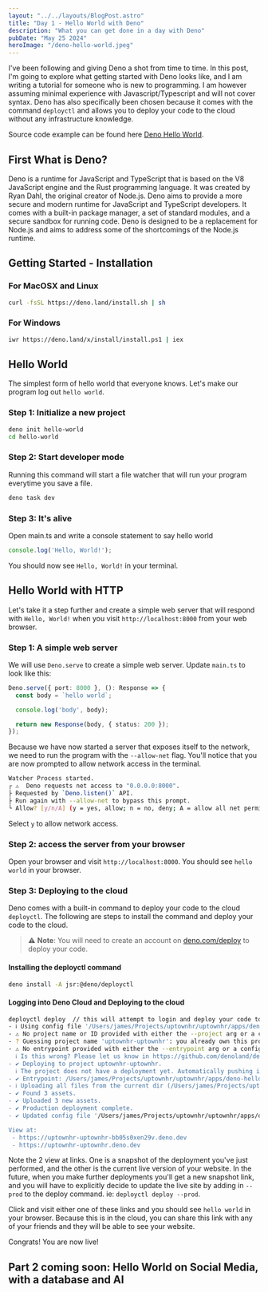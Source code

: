 ```yaml
---
layout: "../../layouts/BlogPost.astro"
title: "Day 1 - Hello World with Deno"
description: "What you can get done in a day with Deno"
pubDate: "May 25 2024"
heroImage: "/deno-hello-world.jpeg"
---
```

I've been following and giving Deno a shot from time to time. In this post, I'm going to explore what getting started
with Deno looks like, and I am writing a tutorial for someone who is new to programming. I am however assuming minimal
experience with Javascript/Typescript and will not cover syntax. Deno has also specifically been chosen because 
it comes with the command `deployctl` and allows you to deploy your code to the cloud without any infrastructure
knowledge.

Source code example can be found here [Deno Hello World](https://github.com/uptownhr/uptownhr/tree/main/apps/deno-hello-world).

## First What is Deno?
Deno is a runtime for JavaScript and TypeScript that is based on the V8 JavaScript engine and the Rust programming language.
It was created by Ryan Dahl, the original creator of Node.js. Deno aims to provide a more secure and modern runtime for
JavaScript and TypeScript developers. It comes with a built-in package manager, a set of standard modules, and a secure
sandbox for running code. Deno is designed to be a replacement for Node.js and aims to address some of the shortcomings
of the Node.js runtime.

## Getting Started - Installation
### For MacOSX and Linux
```bash
curl -fsSL https://deno.land/install.sh | sh
```

### For Windows
```bash
iwr https://deno.land/x/install/install.ps1 | iex
````

## Hello World
The simplest form of hello world that everyone knows. Let's make our program log out `hello world`. 

### Step 1: Initialize a new project
```bash
deno init hello-world
cd hello-world
```

### Step 2: Start developer mode
Running this command will start a file watcher that will run your program everytime you save a file.
```bash
deno task dev
```

### Step 3: It's alive
Open main.ts and write a console statement to say hello world
```typescript
console.log('Hello, World!');
```
You should now see `Hello, World!` in your terminal.

## Hello World with HTTP
Let's take it a step further and create a simple web server that will respond with `Hello, World!` when you visit
`http://localhost:8000` from your web browser.

### Step 1: A simple web server
We will use `Deno.serve` to create a simple web server. Update `main.ts` to look like this:
```typescript
Deno.serve({ port: 8000 }, (): Response => {
  const body = `hello world`;

  console.log('body', body);

  return new Response(body, { status: 200 });
});
```

Because we have now started a server that exposes itself to the network, we need to run the program with the 
`--allow-net` flag. You'll notice that you are now prompted to allow network access in the terminal. 

```bash
Watcher Process started.
┌ ⚠️  Deno requests net access to "0.0.0.0:8000".
├ Requested by `Deno.listen()` API.
├ Run again with --allow-net to bypass this prompt.
└ Allow? [y/n/A] (y = yes, allow; n = no, deny; A = allow all net permissions) >    
```
Select `y` to allow network access.

### Step 2: access the server from your browser
Open your browser and visit `http://localhost:8000`. You should see `hello world` in your browser.

### Step 3: Deploying to the cloud
Deno comes with a built-in command to deploy your code to the cloud `deployctl`. 
The following are steps to install the command and deploy your code to the cloud. 

> :warning: **Note**: You will need to create an account on [deno.com/deploy](https://deno.com/deploy) 
> to deploy your code.

#### Installing the deployctl command
```bash
deno install -A jsr:@deno/deployctl 
```
#### Logging into Deno Cloud and Deploying to the cloud
```bash
deployctl deploy  // this will attempt to login and deploy your code to the cloud
- ℹ Using config file '/Users/james/Projects/uptownhr/uptownhr/apps/deno-hello-world/deno.json'
- ⚠ No project name or ID provided with either the --project arg or a config file.
- ? Guessing project name 'uptownhr-uptownhr': you already own this project. Should I deploy to it? [y/N] y
- ⚠ No entrypoint provided with either the --entrypoint arg or a config file. I've guessed 'main.ts' for you.
  ℹ Is this wrong? Please let us know in https://github.com/denoland/deployctl/issues/new
- ✔ Deploying to project uptownhr-uptownhr.
  ℹ The project does not have a deployment yet. Automatically pushing initial deployment to production (use --prod for further updates).
- ✔ Entrypoint: /Users/james/Projects/uptownhr/uptownhr/apps/deno-hello-world/main.ts
- ℹ Uploading all files from the current dir (/Users/james/Projects/uptownhr/uptownhr/apps/deno-hello-world)
- ✔ Found 3 assets.
- ✔ Uploaded 3 new assets.
- ✔ Production deployment complete.
- ✔ Updated config file '/Users/james/Projects/uptownhr/uptownhr/apps/deno-hello-world/deno.json'.

View at:
 - https://uptownhr-uptownhr-bb05s0xen29v.deno.dev
 - https://uptownhr-uptownhr.deno.dev
```
Note the 2 view at links. One is a snapshot of the deployment you've just performed, and the other is the current live
version of your website. In the future, when you make further deployments you'll get a new snapshot link, and you will
have to explicitly decide to update the live site by adding in `--prod` to the deploy command. ie: `deployctl deploy --prod`.

Click and visit either one of these links and you should see `hello world` in your browser. Because this is in the cloud,
you can share this link with any of your friends and they will be able to see your website. 

Congrats! You are now live!

## Part 2 coming soon: Hello World on Social Media, with a database and AI